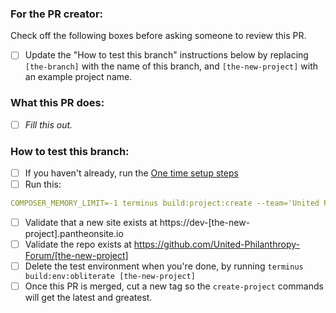 ### For the PR creator:
Check off the following boxes before asking someone to review this PR.

- [ ] Update the "How to test this branch" instructions below by replacing `[the-branch]` with the name of this branch, and 
`[the-new-project]` with an example project name.

### What this PR does:
- [ ] *Fill this out.*

### How to test this branch:
- [ ] If you haven't already, run the [One time setup steps](https://github.com/United-Philanthropy-Forum/km-starter-kit/wiki/How-to-test-changes-to-this-starter-kit#one-time)
- [ ] Run this:

```yaml
COMPOSER_MEMORY_LIMIT=-1 terminus build:project:create --team='United Philanthropy Forum' --org='United-Philanthropy-Forum' --visibility='private' --stability=dev "united-philanthropy-forum/km-starter-kit:dev-[the-branch]" [the-new-project]
```

- [ ] Validate that a new site exists at https://dev-[the-new-project].pantheonsite.io
- [ ] Validate the repo exists at https://github.com/United-Philanthropy-Forum/[the-new-project]
- [ ] Delete the test environment when you're done, by running `terminus build:env:obliterate [the-new-project]`
- [ ] Once this PR is merged, cut a new tag so the `create-project` commands will get the latest and greatest.
